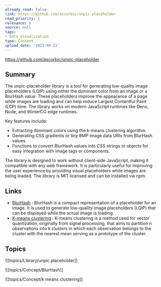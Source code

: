 ```yaml
---
already_read: false
link: https://github.com/ascorbic/unpic-placeholder
read_priority: 1
relevance: 0
source: null
tags:
- Data_Visualization
type: Content
upload_date: '2023-09-21'
---
```


https://github.com/ascorbic/unpic-placeholder
## Summary

The unpic-placeholder library is a tool for generating low-quality image placeholders (LQIP) using either the dominant color from an image or a BlurHash value. These placeholders improve the appearance of a page while images are loading and can help reduce Largest Contentful Paint (LCP) time. The library works on modern JavaScript runtimes like Deno, Node, and WinterCG edge runtimes.

Key features include:
- Extracting dominant colors using the k-means clustering algorithm.
- Generating CSS gradients or tiny BMP image data URIs from BlurHash values.
- Functions to convert BlurHash values into CSS strings or objects for easy integration with image tags or components.

The library is designed to work without client-side JavaScript, making it compatible with any web framework. It is particularly useful for improving the user experience by providing visual placeholders while images are being loaded. The library is MIT licensed and can be installed via npm.
## Links

- [BlurHash](https://blurha.sh) : BlurHash is a compact representation of a placeholder for an image. It is used to generate low-quality image placeholders (LQIP) that can be displayed while the actual image is loading.
- [K-means clustering](https://en.wikipedia.org/wiki/K-means_clustering) : K-means clustering is a method used for vector quantization, originally from signal processing, that aims to partition n observations into k clusters in which each observation belongs to the cluster with the nearest mean serving as a prototype of the cluster.

## Topics

![[topics/Library/unpic placeholder]]

![[topics/Concept/BlurHash]]

![[topics/Concept/k means clustering]]